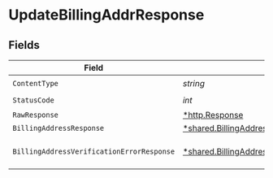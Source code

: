 # UpdateBillingAddrResponse


## Fields

| Field                                                                                                             | Type                                                                                                              | Required                                                                                                          | Description                                                                                                       |
| ----------------------------------------------------------------------------------------------------------------- | ----------------------------------------------------------------------------------------------------------------- | ----------------------------------------------------------------------------------------------------------------- | ----------------------------------------------------------------------------------------------------------------- |
| `ContentType`                                                                                                     | *string*                                                                                                          | :heavy_check_mark:                                                                                                | N/A                                                                                                               |
| `StatusCode`                                                                                                      | *int*                                                                                                             | :heavy_check_mark:                                                                                                | N/A                                                                                                               |
| `RawResponse`                                                                                                     | [*http.Response](https://pkg.go.dev/net/http#Response)                                                            | :heavy_minus_sign:                                                                                                | N/A                                                                                                               |
| `BillingAddressResponse`                                                                                          | [*shared.BillingAddressResponse](../../models/shared/billingaddressresponse.md)                                   | :heavy_minus_sign:                                                                                                | OK                                                                                                                |
| `BillingAddressVerificationErrorResponse`                                                                         | [*shared.BillingAddressVerificationErrorResponse](../../models/shared/billingaddressverificationerrorresponse.md) | :heavy_minus_sign:                                                                                                | Could not validate address                                                                                        |